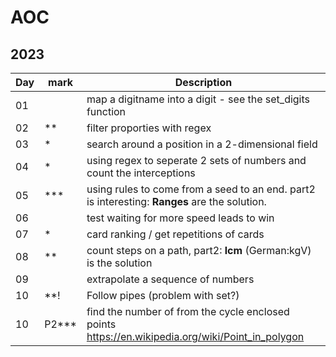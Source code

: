 # AOC

## 2023

| Day | mark  | Description                                                                                      |
|-----|-------|--------------------------------------------------------------------------------------------------|
| 01  |       | map a digitname into a digit - see the set_digits function                                       |
| 02  | **    | filter proporties with regex                                                                     |
| 03  | *     | search around a position in a 2-dimensional field                                                |
| 04  | *     | using regex to seperate 2 sets of numbers and count the interceptions                            |
| 05  | ***   | using rules to come from a seed to an end. part2 is interesting: **Ranges** are the solution.    |
| 06  |       | test waiting for more speed leads to win                                                         |
| 07  | *     | card ranking / get repetitions of cards                                                          |
| 08  | **    | count steps on a path, part2: **lcm** (German:kgV) is the solution                               |
| 09  |       | extrapolate a sequence of numbers                                                                |
| 10  | **!   | Follow pipes (problem with set?)                                                                 |
| 10  | P2*** | find the number of from the cycle enclosed points https://en.wikipedia.org/wiki/Point_in_polygon |










